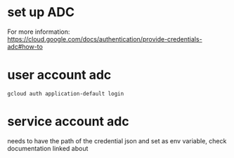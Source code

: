 # set up ADC 

For more information: https://cloud.google.com/docs/authentication/provide-credentials-adc#how-to

# user account adc
```
gcloud auth application-default login
```

# service account adc
needs to have the path of the credential json and set as env variable, check documentation linked about

